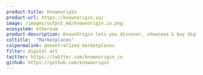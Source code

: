 ```yaml
---
product-title: Knownorigin
product-url: https://knownorigin.io/
image: /images/output_md/knownorigin.io.png
ecosystem: ethereum
product-description: KnownOrigin lets you discover, showcase & buy digital artwork + NFT collectibles.
coltitle:  "Marketplaces"
colpermalink: decentralized_marketplaces
filter: digital art
twitter: https://twitter.com/knownorigin_io
github: https://github.com/knownorigin
---
```

